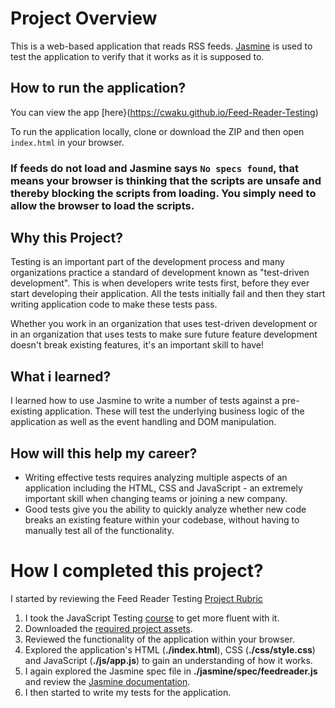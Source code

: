 # Project Overview

This is a web-based application that reads RSS feeds. [Jasmine](http://jasmine.github.io/) is used to test the application to verify that it works as it is supposed to.


## How to run the application?

You can view the app [here}(https://cwaku.github.io/Feed-Reader-Testing)

To run the application locally, clone or download the ZIP and then open `index.html` in your browser.
### If feeds do not load and Jasmine says `No specs found`, that means your browser is thinking that the scripts are unsafe and thereby blocking the scripts from loading. You simply need to allow the browser to load the scripts.

## Why this Project?

Testing is an important part of the development process and many organizations practice a standard of development known as "test-driven development". This is when developers write tests first, before they ever start developing their application. All the tests initially fail and then they start writing application code to make these tests pass.

Whether you work in an organization that uses test-driven development or in an organization that uses tests to make sure future feature development doesn't break existing features, it's an important skill to have!


## What i learned?

I learned how to use Jasmine to write a number of tests against a pre-existing application. These will test the underlying business logic of the application as well as the event handling and DOM manipulation.


## How will this help my career?

* Writing effective tests requires analyzing multiple aspects of an application including the HTML, CSS and JavaScript - an extremely important skill when changing teams or joining a new company.
* Good tests give you the ability to quickly analyze whether new code breaks an existing feature within your codebase, without having to manually test all of the functionality.


# How I completed this project?

I started by reviewing the Feed Reader Testing [Project Rubric](https://review.udacity.com/#!/projects/3442558598/rubric)

1. I took the JavaScript Testing [course](https://www.udacity.com/course/ud549) to get more fluent with it.
2. Downloaded the [required project assets](http://github.com/udacity/frontend-nanodegree-feedreader).
3. Reviewed the functionality of the application within your browser.
4. Explored the application's HTML (**./index.html**), CSS (**./css/style.css**) and JavaScript (**./js/app.js**) to gain an understanding of how it works.
5. I again explored the Jasmine spec file in **./jasmine/spec/feedreader.js** and review the [Jasmine documentation](http://jasmine.github.io).
6. I then started to write my tests for the application.

